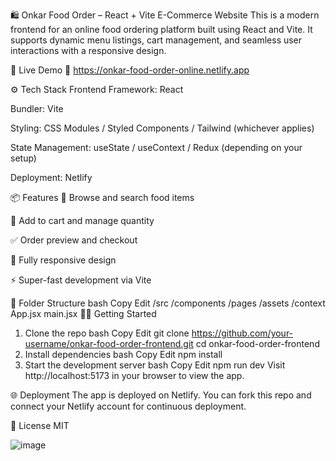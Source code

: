 🛍️ Onkar Food Order – React + Vite E-Commerce Website
This is a modern frontend for an online food ordering platform built using React and Vite. It supports dynamic menu listings, cart management, and seamless user interactions with a responsive design.

🚀 Live Demo
🔗 https://onkar-food-order-online.netlify.app

⚙️ Tech Stack
Frontend Framework: React

Bundler: Vite

Styling: CSS Modules / Styled Components / Tailwind (whichever applies)

State Management: useState / useContext / Redux (depending on your setup)

Deployment: Netlify

📦 Features
🍔 Browse and search food items

🛒 Add to cart and manage quantity

✅ Order preview and checkout

📱 Fully responsive design

⚡ Super-fast development via Vite

📂 Folder Structure
bash
Copy
Edit
/src
  /components
  /pages
  /assets
  /context
  App.jsx
  main.jsx
🧑‍💻 Getting Started
1. Clone the repo
bash
Copy
Edit
git clone https://github.com/your-username/onkar-food-order-frontend.git
cd onkar-food-order-frontend
2. Install dependencies
bash
Copy
Edit
npm install
3. Start the development server
bash
Copy
Edit
npm run dev
Visit http://localhost:5173 in your browser to view the app.

🌐 Deployment
The app is deployed on Netlify. You can fork this repo and connect your Netlify account for continuous deployment.

📄 License
MIT

![image](https://github.com/user-attachments/assets/3cb0621f-d8e4-42ee-bd21-708185f28c4d)
